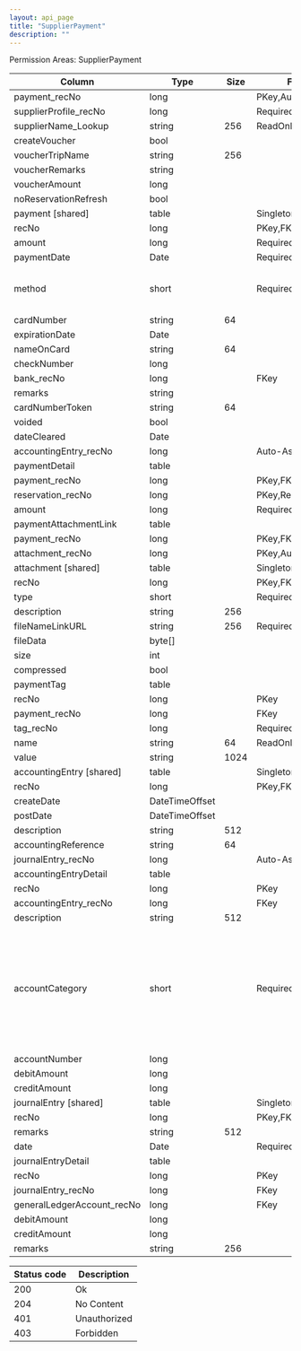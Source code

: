 ```yaml
---
layout: api_page
title: "SupplierPayment"
description: ""
---
```




Permission Areas: SupplierPayment

| Column | Type | Size | Flags | Table | Description |
| ------ | ---- | ---- | ----- | ----- | ----------- |
| payment_recNo | long |  | PKey,Auto-Assign | supplierPayment | 
| supplierProfile_recNo | long |  | Required,FKey | supplierPayment | 
| supplierName_Lookup | string | 256 | ReadOnly | supplierPayment | 
| createVoucher | bool |  |  | supplierPayment | 
| voucherTripName | string | 256 |  | supplierPayment | 
| voucherRemarks | string |  |  | supplierPayment | 
| voucherAmount | long |  |  | supplierPayment | 
| noReservationRefresh | bool |  |  | supplierPayment | 
| payment  [shared] | table |  | Singleton | supplierPayment | 
| recNo | long |  | PKey,FKey | payment | 
| amount | long |  | Required | payment | 
| paymentDate | Date |  | Required | payment | 
| method | short |  | Required | payment | None = 0, Cash = 1, Check = 2, EFT = 3, CreditCard = 4, Other = 99
| cardNumber | string | 64 |  | payment | 
| expirationDate | Date |  |  | payment | 
| nameOnCard | string | 64 |  | payment | 
| checkNumber | long |  |  | payment | 
| bank_recNo | long |  | FKey | payment | 
| remarks | string |  |  | payment | 
| cardNumberToken | string | 64 |  | payment | 
| voided | bool |  |  | payment | 
| dateCleared | Date |  |  | payment | 
| accountingEntry_recNo | long |  | Auto-Assign | payment | 
| paymentDetail  | table |  |  | payment | 
| payment_recNo | long |  | PKey,FKey | paymentDetail | 
| reservation_recNo | long |  | PKey,Required,FKey | paymentDetail | 
| amount | long |  | Required | paymentDetail | 
| paymentAttachmentLink  | table |  |  | payment | 
| payment_recNo | long |  | PKey,FKey | paymentAttachmentLink | 
| attachment_recNo | long |  | PKey,Auto-Assign | paymentAttachmentLink | 
| attachment  [shared] | table |  | Singleton | paymentAttachmentLink | 
| recNo | long |  | PKey,FKey | attachment | 
| type | short |  | Required | attachment | Link = 1, File = 2
| description | string | 256 |  | attachment | 
| fileNameLinkURL | string | 256 | Required | attachment | 
| fileData | byte[] |  |  | attachment | 
| size | int |  |  | attachment | 
| compressed | bool |  |  | attachment | 
| paymentTag  | table |  |  | payment | 
| recNo | long |  | PKey | paymentTag | 
| payment_recNo | long |  | FKey | paymentTag | 
| tag_recNo | long |  | Required,FKey | paymentTag | 
| name | string | 64 | ReadOnly | paymentTag | 
| value | string | 1024 |  | paymentTag | 
| accountingEntry  [shared] | table |  | Singleton | payment | 
| recNo | long |  | PKey,FKey | accountingEntry | 
| createDate | DateTimeOffset |  |  | accountingEntry | 
| postDate | DateTimeOffset |  |  | accountingEntry | 
| description | string | 512 |  | accountingEntry | 
| accountingReference | string | 64 |  | accountingEntry | 
| journalEntry_recNo | long |  | Auto-Assign | accountingEntry | 
| accountingEntryDetail  | table |  |  | accountingEntry | 
| recNo | long |  | PKey | accountingEntryDetail | 
| accountingEntry_recNo | long |  | FKey | accountingEntryDetail | 
| description | string | 512 |  | accountingEntryDetail | 
| accountCategory | short |  | Required | accountingEntryDetail | None = 0, ClientBalances = 1, SupplierBalances = 2, UndepositedFunds = 3, Undisbursedfunds = 4, CCProcessingBalances = 5, AgencyCCBalances = 6, BankAccount = 7, Sales = 8, CostOfSales = 9, Other = 99
| accountNumber | long |  |  | accountingEntryDetail | 
| debitAmount | long |  |  | accountingEntryDetail | 
| creditAmount | long |  |  | accountingEntryDetail | 
| journalEntry  [shared] | table |  | Singleton | accountingEntry | 
| recNo | long |  | PKey,FKey | journalEntry | 
| remarks | string | 512 |  | journalEntry | 
| date | Date |  | Required | journalEntry | 
| journalEntryDetail  | table |  |  | journalEntry | 
| recNo | long |  | PKey | journalEntryDetail | 
| journalEntry_recNo | long |  | FKey | journalEntryDetail | 
| generalLedgerAccount_recNo | long |  | FKey | journalEntryDetail | 
| debitAmount | long |  |  | journalEntryDetail | 
| creditAmount | long |  |  | journalEntryDetail | 
| remarks | string | 256 |  | journalEntryDetail | 

| Status code | Description |
| ----------- | ----------- |
| 200 | Ok |
| 204 | No Content |
| 401 | Unauthorized |
| 403 | Forbidden |


